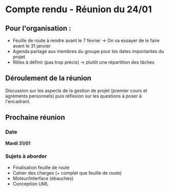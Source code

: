# Compte rendu - Réunion du 24/01

## Pour l'organisation :

- Feuille de route à rendre avant le 7 février
	-> On va essayer de le faire avant le 31 janvier
- Agenda partagé aux membres du groupe pour les dates importantes du projet
- Rôles à définir (pas trop précis) -> plutôt une répartition des tâches

## Déroulement de la réunion

Discussion sur les aspects de la gestion de projet (premier cours et agréments
personnels)  puis réflexion sur les questions à poser à l'encadrant.

## Prochaine réunion

### Date

**Mardi 31/01**

### Sujets à aborder
- Finalisation feuille de route
- Cahier des charges (+ complet que feuille de route)
- Moteur/Interface (ébauches)
- Conception UML

